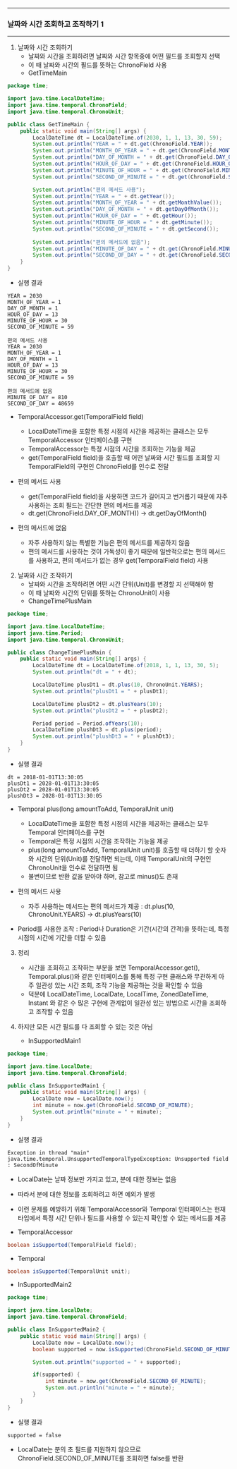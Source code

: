 -----
### 날짜와 시간 조회하고 조작하기 1
-----
1. 날짜와 시간 조회하기
   - 날짜와 시간을 조회하려면 날짜와 시간 항목중에 어떤 필드를 조회할지 선택
   - 이 때 날짜와 시간의 필드를 뜻하는 ChronoField 사용
   - GetTimeMain
```java
package time;

import java.time.LocalDateTime;
import java.time.temporal.ChronoField;
import java.time.temporal.ChronoUnit;

public class GetTimeMain {
    public static void main(String[] args) {
        LocalDateTime dt = LocalDateTime.of(2030, 1, 1, 13, 30, 59);
        System.out.println("YEAR = " + dt.get(ChronoField.YEAR));
        System.out.println("MONTH_OF_YEAR = " + dt.get(ChronoField.MONTH_OF_YEAR));
        System.out.println("DAY_OF_MONTH = " + dt.get(ChronoField.DAY_OF_MONTH));
        System.out.println("HOUR_OF_DAY = " + dt.get(ChronoField.HOUR_OF_DAY));
        System.out.println("MINUTE_OF_HOUR = " + dt.get(ChronoField.MINUTE_OF_HOUR));
        System.out.println("SECOND_OF_MINUTE = " + dt.get(ChronoField.SECOND_OF_MINUTE));

        System.out.println("편의 메서드 사용");
        System.out.println("YEAR = " + dt.getYear());
        System.out.println("MONTH_OF_YEAR = " + dt.getMonthValue());
        System.out.println("DAY_OF_MONTH = " + dt.getDayOfMonth());
        System.out.println("HOUR_OF_DAY = " + dt.getHour());
        System.out.println("MINUTE_OF_HOUR = " + dt.getMinute());
        System.out.println("SECOND_OF_MINUTE = " + dt.getSecond());
        
        System.out.println("편의 메서드에 없음");
        System.out.println("MINUTE_OF_DAY = " + dt.get(ChronoField.MINUTE_OF_DAY));
        System.out.println("SECOND_OF_DAY = " + dt.get(ChronoField.SECOND_OF_DAY));
    }
}
```
   - 실행 결과
```
YEAR = 2030
MONTH_OF_YEAR = 1
DAY_OF_MONTH = 1
HOUR_OF_DAY = 13
MINUTE_OF_HOUR = 30
SECOND_OF_MINUTE = 59

편의 메서드 사용
YEAR = 2030
MONTH_OF_YEAR = 1
DAY_OF_MONTH = 1
HOUR_OF_DAY = 13
MINUTE_OF_HOUR = 30
SECOND_OF_MINUTE = 59

편의 메서드에 없음
MINUTE_OF_DAY = 810
SECOND_OF_DAY = 48659
```

  - TemporalAccessor.get(TemporalField field)
    + LocalDateTime을 포함한 특정 시점의 시간을 제공하는 클래스는 모두 TemporalAccessor 인터페이스를 구현
    + TemporalAccessor는 특정 시점의 시간을 조회하는 기능을 제공
    + get(TemporalField field)을 호출할 때 어떤 날짜와 시간 필드를 조회할 지 TemporalField의 구현인 ChronoField를 인수로 전달

  - 편의 메서드 사용
    + get(TemporalField field)을 사용하면 코드가 길어지고 번거롭기 때문에 자주 사용하는 조회 필드는 간단한 편의 메서드를 제공
    + dt.get(ChronoField.DAY_OF_MONTH)) → dt.getDayOfMonth()

  - 편의 메서드에 없음
    + 자주 사용하지 않는 특별한 기능은 편의 메서드를 제공하지 않음
    + 편의 메서드를 사용하는 것이 가독성이 좋기 때문에 일반적으로는 편의 메서드를 사용하고, 편의 메서드가 없는 경우 get(TemporalField field) 사용

2. 날짜와 시간 조작하기
   - 날짜와 시간을 조작하려면 어떤 시간 단위(Unit)를 변경할 지 선택해야 함
   - 이 때 날짜와 시간의 단위를 뜻하는 ChronoUnit이 사용
   - ChangeTimePlusMain
```java
package time;

import java.time.LocalDateTime;
import java.time.Period;
import java.time.temporal.ChronoUnit;

public class ChangeTimePlusMain {
    public static void main(String[] args) {
        LocalDateTime dt = LocalDateTime.of(2018, 1, 1, 13, 30, 5);
        System.out.println("dt = " + dt);

        LocalDateTime plusDt1 = dt.plus(10, ChronoUnit.YEARS);
        System.out.println("plusDt1 = " + plusDt1);

        LocalDateTime plusDt2 = dt.plusYears(10);
        System.out.println("plusDt2 = " + plusDt2);

        Period period = Period.ofYears(10);
        LocalDateTime plushDt3 = dt.plus(period);
        System.out.println("plushDt3 = " + plushDt3);
    }
}
```
  - 실행 결과
```
dt = 2018-01-01T13:30:05
plusDt1 = 2028-01-01T13:30:05
plusDt2 = 2028-01-01T13:30:05
plushDt3 = 2028-01-01T13:30:05
```

   - Temporal plus(long amountToAdd, TemporalUnit unit)
     + LocalDateTime을 포함한 특정 시점의 시간을 제공하는 클래스는 모두 Temporal 인터페이스를 구현
     + Temporal은 특정 시점의 시간을 조작하는 기능을 제공
     + plus(long amountToAdd, TemporalUnit unit)를 호출할 때 더하기 할 숫자와 시간의 단위(Unit)를 전달하면 되는데, 이때 TemporalUnit의 구현인 ChronoUnit을 인수로 전달하면 됨
     + 불변이므로 반환 값을 받아야 하며, 참고로 minus()도 존재

   - 편의 메서드 사용
     + 자주 사용하는 메서드는 편의 메서드가 제공 : dt.plus(10, ChronoUnit.YEARS) → dt.plusYears(10)

   - Period를 사용한 조작 : Period나 Duration은 기간(시간의 간격)을 뜻하는데, 특정 시점의 시간에 기간을 더할 수 있음

3. 정리
   - 시간을 조회하고 조작하는 부분을 보면 TemporalAccessor.get(), Temporal.plus()와 같은 인터페이스를 통해 특정 구현 클래스와 무관하게 아주 일관성 있는 시간 조회, 조작 기능을 제공하는 것을 확인할 수 있음
   - 덕분에 LocalDateTime, LocalDate, LocalTime, ZonedDateTime, Instant 와 같은 수 많은 구현에 관계없이 일관성 있는 방법으로 시간을 조회하고 조작할 수 있음

4. 하지만 모든 시간 필드를 다 조회할 수 있는 것은 아님
   - InSupportedMain1
```java
package time;

import java.time.LocalDate;
import java.time.temporal.ChronoField;

public class InSupportedMain1 {
    public static void main(String[] args) {
        LocalDate now = LocalDate.now();
        int minute = now.get(ChronoField.SECOND_OF_MINUTE);
        System.out.println("minute = " + minute);
    }
}
```
  - 실행 결과
```
Exception in thread "main"
java.time.temporal.UnsupportedTemporalTypeException: Unsupported field : SecondOfMinute
```
   - LocalDate는 날짜 정보만 가지고 있고, 분에 대한 정보는 없음
   - 따라서 분에 대한 정보를 조회하려고 하면 예외가 발생
   - 이런 문제를 예방하기 위해 TemporalAccessor와 Temporal 인터페이스는 현재 타입에서 특정 시간 단위나 필드를 사용할 수 있는지 확인할 수 있는 메서드를 제공

   - TemporalAccessor
```java
boolean isSupported(TemporalField field);
```
   - Temporal
```java
boolean isSupported(TemporalUnit unit);
```
   - InSupportedMain2
```java
package time;

import java.time.LocalDate;
import java.time.temporal.ChronoField;

public class InSupportedMain2 {
    public static void main(String[] args) {
        LocalDate now = LocalDate.now();
        boolean supported = now.isSupported(ChronoField.SECOND_OF_MINUTE);

        System.out.println("supported = " + supported);

        if(supported) {
            int minute = now.get(ChronoField.SECOND_OF_MINUTE);
            System.out.println("minute = " + minute);
        }
    }
}
```
   - 실행 결과
```
supported = false
```
   - LocalDate는 분의 초 필드를 지원하지 않으므로 ChronoField.SECOND_OF_MINUTE를 조회하면 false를 반환

